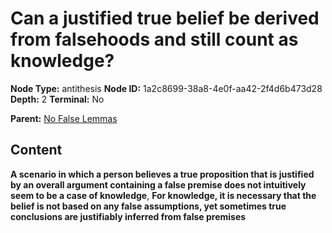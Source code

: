 # Can a justified true belief be derived from falsehoods and still count as knowledge?

**Node Type:** antithesis
**Node ID:** 1a2c8699-38a8-4e0f-aa42-2f4d6b473d28
**Depth:** 2
**Terminal:** No

**Parent:** [No False Lemmas](no-false-lemmas.md)

## Content

**A scenario in which a person believes a true proposition that is justified by an overall argument containing a false premise does not intuitively seem to be a case of knowledge**, **For knowledge, it is necessary that the belief is not based on any false assumptions, yet sometimes true conclusions are justifiably inferred from false premises**
